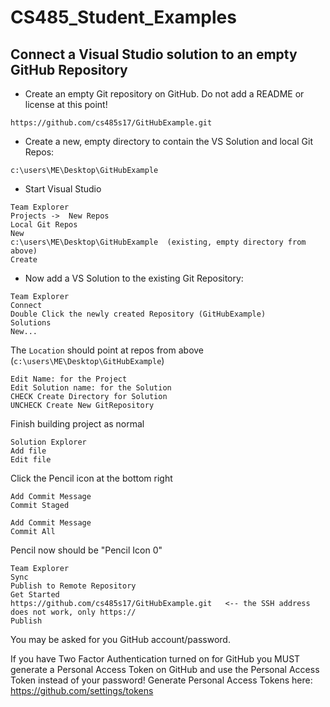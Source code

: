 # CS485_Student_Examples

## Connect a Visual Studio solution to an empty GitHub Repository

* Create an empty Git repository on GitHub.  Do not add a README or license at this point!
```
https://github.com/cs485s17/GitHubExample.git
```

* Create a new, empty directory to contain the VS Solution and local Git Repos:
```
c:\users\ME\Desktop\GitHubExample
```
* Start Visual Studio
```
Team Explorer
Projects ->  New Repos
Local Git Repos
New
c:\users\ME\Desktop\GitHubExample  (existing, empty directory from above)
Create
```
* Now add a VS Solution to the existing Git Repository:

```
Team Explorer
Connect
Double Click the newly created Repository (GitHubExample)
Solutions
New...
```

The ```Location``` should point at repos from above (```c:\users\ME\Desktop\GitHubExample```)

```
Edit Name: for the Project
Edit Solution name: for the Solution
CHECK Create Directory for Solution
UNCHECK Create New GitRepository
```
Finish building project as normal

```
Solution Explorer
Add file 
Edit file
```

Click the Pencil icon at the bottom right
```
Add Commit Message
Commit Staged
```
```
Add Commit Message
Commit All
```
Pencil now should be "Pencil Icon 0"

```
Team Explorer
Sync
Publish to Remote Repository
Get Started
https://github.com/cs485s17/GitHubExample.git   <-- the SSH address does not work, only https://
Publish
```

You may be asked for you GitHub account/password.

If you have Two Factor Authentication turned on for GitHub you MUST generate a Personal Access Token on GitHub and use the Personal Access Token instead of your password! 
Generate Personal Access Tokens here:  https://github.com/settings/tokens  
